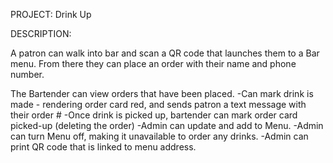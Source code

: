 PROJECT: Drink Up 



DESCRIPTION:

A patron can walk into bar and scan a QR code that launches them to a Bar menu. 
From there they can place an order with their name and phone number.

The Bartender can view orders that have been placed.
-Can mark drink is made - rendering order card red, and sends patron a text message with their order #
-Once drink is picked up, bartender can mark order card picked-up (deleting the order)
-Admin can update and add to Menu.
-Admin can turn Menu off, making it unavailable to order any drinks. 
-Admin can print QR code that is linked to menu address. 
